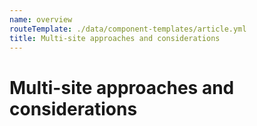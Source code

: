 ```yaml
---
name: overview
routeTemplate: ./data/component-templates/article.yml
title: Multi-site approaches and considerations
---
```

# Multi-site approaches and considerations